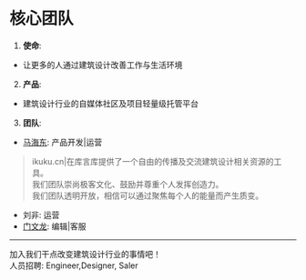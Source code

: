 # 核心团队

 

1. **使命**:  
  * 让更多的人通过建筑设计改善工作与生活环境   
2. **产品**: 
  * 建筑设计行业的自媒体社区及项目轻量级托管平台  
3. **团队**:  
  * [马海东](http://www.ikuku.cn/name/7673): 产品开发|运营
>ikuku.cn|在库言库提供了一个自由的传播及交流建筑设计相关资源的工具。  
我们团队崇尚极客文化、鼓励并尊重个人发挥创造力。  
我们团队透明开放，相信可以通过聚焦每个人的能量而产生质变。

  * 刘非: 运营  
  * [门文龙](http://www.ikuku.cn/user/xiaomen): 编辑|客服  

----

加入我们干点改变建筑设计行业的事情吧！   
人员招聘: Engineer,Designer, Saler 